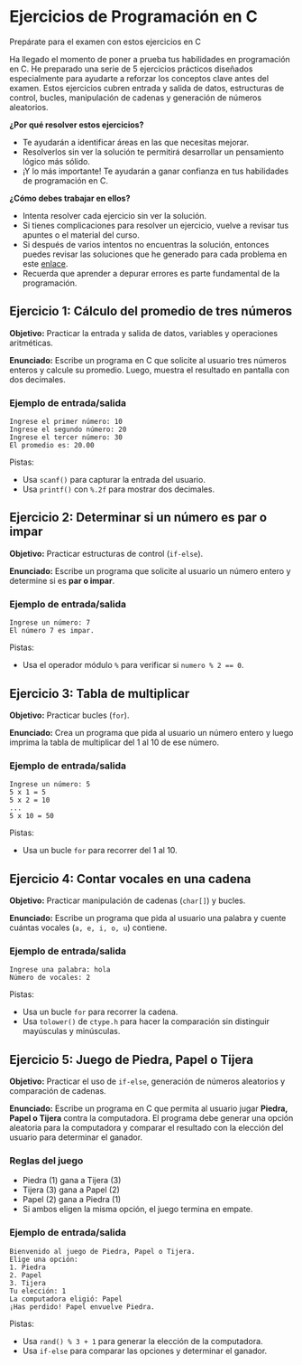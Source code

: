 # Ejercicios de Programación en C

Prepárate para el examen con estos ejercicios en C

Ha llegado el momento de poner a prueba tus habilidades en programación en C. He preparado una serie de 5 ejercicios prácticos diseñados especialmente para ayudarte a reforzar los conceptos clave antes del examen. Estos ejercicios cubren entrada y salida de datos, estructuras de control, bucles, manipulación de cadenas y generación de números aleatorios.

**¿Por qué resolver estos ejercicios?**

* Te ayudarán a identificar áreas en las que necesitas mejorar.
* Resolverlos sin ver la solución te permitirá desarrollar un pensamiento lógico más sólido.
* ¡Y lo más importante! Te ayudarán a ganar confianza en tus habilidades de programación en C.

**¿Cómo debes trabajar en ellos?**

* Intenta resolver cada ejercicio sin ver la solución.
* Si tienes complicaciones para resolver un ejercicio, vuelve a revisar tus apuntes o el material del curso.
* Si después de varios intentos no encuentras la solución, entonces puedes revisar las soluciones que he generado para cada problema en este [enlace](soluciones.md).
* Recuerda que aprender a depurar errores es parte fundamental de la programación.

## Ejercicio 1: Cálculo del promedio de tres números

**Objetivo:** Practicar la entrada y salida de datos, variables y
operaciones aritméticas.

**Enunciado:** Escribe un programa en C que solicite al usuario tres
números enteros y calcule su promedio. Luego, muestra el resultado en
pantalla con dos decimales.

### Ejemplo de entrada/salida

    Ingrese el primer número: 10
    Ingrese el segundo número: 20
    Ingrese el tercer número: 30
    El promedio es: 20.00
            

Pistas:

* Usa `scanf()` para capturar la entrada del usuario.
* Usa `printf()` con `%.2f` para mostrar dos decimales.

## Ejercicio 2: Determinar si un número es par o impar

**Objetivo:** Practicar estructuras de control (`if-else`).

**Enunciado:** Escribe un programa que solicite al usuario un número
entero y determine si es **par o impar**.

### Ejemplo de entrada/salida

    Ingrese un número: 7
    El número 7 es impar.
            

Pistas:

* Usa el operador módulo `%` para verificar si `numero % 2 == 0`.

## Ejercicio 3: Tabla de multiplicar

**Objetivo:** Practicar bucles (`for`).

**Enunciado:** Crea un programa que pida al usuario un número entero y
luego imprima la tabla de multiplicar del 1 al 10 de ese número.

### Ejemplo de entrada/salida

    Ingrese un número: 5
    5 x 1 = 5
    5 x 2 = 10
    ...
    5 x 10 = 50
          
Pistas:

* Usa un bucle `for` para recorrer del 1 al 10.

## Ejercicio 4: Contar vocales en una cadena

**Objetivo:** Practicar manipulación de cadenas (`char[]`) y bucles.

**Enunciado:** Escribe un programa que pida al usuario una palabra y
cuente cuántas vocales (`a, e, i, o, u`) contiene.

### Ejemplo de entrada/salida

    Ingrese una palabra: hola
    Número de vocales: 2
            
Pistas:

* Usa un bucle `for` para recorrer la cadena.
* Usa `tolower()` de `ctype.h` para hacer la comparación sin
    distinguir mayúsculas y minúsculas.

## Ejercicio 5: Juego de Piedra, Papel o Tijera

**Objetivo:** Practicar el uso de `if-else`, generación de números
aleatorios y comparación de cadenas.

**Enunciado:** Escribe un programa en C que permita al usuario jugar
**Piedra, Papel o Tijera** contra la computadora. El programa debe
generar una opción aleatoria para la computadora y comparar el resultado
con la elección del usuario para determinar el ganador.

### Reglas del juego

* Piedra (1) gana a Tijera (3)
* Tijera (3) gana a Papel (2)
* Papel (2) gana a Piedra (1)
* Si ambos eligen la misma opción, el juego termina en empate.

### Ejemplo de entrada/salida

    Bienvenido al juego de Piedra, Papel o Tijera.
    Elige una opción:
    1. Piedra
    2. Papel
    3. Tijera
    Tu elección: 1
    La computadora eligió: Papel
    ¡Has perdido! Papel envuelve Piedra.
     
Pistas:

* Usa `rand() % 3 + 1` para generar la elección de la computadora.
* Usa `if-else` para comparar las opciones y determinar el ganador.

